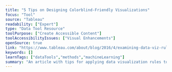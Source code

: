 ```yaml
---
title: "5 Tips on Designing Colorblind-Friendly Visualizations"
focus: "Tool"
source: "Tableau"
readability: ["Expert"]
type: "Data Tool Resource"
toolPurpose: ["Create Accessible Content"]
toolAccessibilityIssues: ["Visual Enhancements"]
openSource: true
link: "https://www.tableau.com/about/blog/2016/4/examining-data-viz-rules-dont-use-red-green-together-53463"
keywords: []
learnTags: ["dataTools","methods","machineLearning"]
summary: "An article with tips for applying data visualization rules to create colourblind-friendly visualizations. "
---
```

